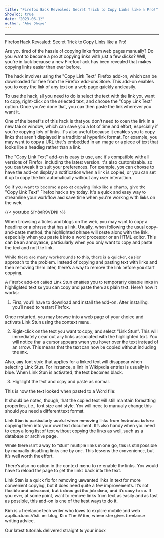 ```yaml
---
title: "Firefox Hack Revealed: Secret Trick to Copy Links like a Pro!"
ShowToc: true 
date: "2023-06-12"
author: "Abe Shope"
---
```

*****
Firefox Hack Revealed: Secret Trick to Copy Links like a Pro!

Are you tired of the hassle of copying links from web pages manually? Do you want to become a pro at copying links with just a few clicks? Well, you're in luck because a new Firefox hack has been revealed that makes copying links easier than ever before.

The hack involves using the "Copy Link Text" Firefox add-on, which can be downloaded for free from the Firefox Add-ons Store. This add-on enables you to copy the link of any text on a web page quickly and easily.

To use the hack, all you need to do is select the text with the link you want to copy, right-click on the selected text, and choose the "Copy Link Text" option. Once you've done that, you can then paste the link wherever you want it.

One of the benefits of this hack is that you don't need to open the link in a new tab or window, which can save you a lot of time and effort, especially if you're copying lots of links. It's also useful because it enables you to copy links that aren't displayed in a traditional hyperlink format. For example, you may want to copy a URL that's embedded in an image or a piece of text that looks like a heading rather than a link.

The "Copy Link Text" add-on is easy to use, and it's compatible with all versions of Firefox, including the latest version. It's also customizable, so you can tweak it to suit your preferences. For example, you can choose to have the add-on display a notification when a link is copied, or you can set it up to copy the link automatically without any user interaction.

So if you want to become a pro at copying links like a champ, give the "Copy Link Text" Firefox hack a try today. It's a quick and easy way to streamline your workflow and save time when you're working with links on the web.

{{< youtube SIY88R9VDNI >}} 



When browsing articles and blogs on the web, you may want to copy a headline or a phrase that has a link. Usually, when following the usual copy-and-paste method, the highlighted phrase will paste along with the link, especially when you paste it into a word processor or an HTML editor. This can be an annoyance, particularly when you only want to copy and paste the text and not the link.
 
While there are many workarounds to this, there is a quicker, easier approach to the problem. Instead of copying and pasting text with links and then removing them later, there’s a way to remove the link before you start copying.
 
A Firefox add-on called Link Stun enables you to temporarily disable links in highlighted text so you can copy and paste them as plain text. Here’s how it works:
 
1. First, you’ll have to download and install the add-on. After installing, you’ll need to restart Firefox.
 
Once restarted, you may browse into a web page of your choice and activate Link Stun using the context menu.
 
2. Right-click on the text you want to copy, and select “Link Stun”. This will immediately clear out any links associated with the highlighted text. You will notice that a cursor appears when you hover over the text instead of an arrow. This means that the text can now be copied without including the link.
 

 
Also, any font style that applies for a linked text will disappear when selecting Link Stun. For instance, a link in Wikipedia entries is usually in blue. When Link Stun is activated, the text becomes black.
 
3. Highlight the text and copy and paste as normal.
 
This is how the text looked when pasted to a Word file:
 
It should be noted, though, that the copied text will still maintain formatting properties, i.e., font size and style. You will need to manually change this should you need a different text format.
 
Link Stun is particularly useful when removing links from footnotes before copying them into your own text document. It’s also handy when you need to copy a long list of text without copying the links as well, such as a database or archive page.
 
While there isn’t a way to “stun” multiple links in one go, this is still possible by manually disabling links one by one. This lessens the convenience, but it’s well worth the effort.
 
There’s also no option in the context menu to re-enable the links. You would have to reload the page to get the links back into the text.
 
Link Stun is a quick fix for removing unwanted links in text for more convenient copying, but it does need quite a few improvements. It’s not flexible and advanced, but it does get the job done, and it’s easy to do. If you ever, at some point, want to remove links from text as easily and as fast as possible, this add-on is one of the best ways to do it.
 
Kim is a freelance tech writer who loves to explore mobile and web applications.Visit her blog, Kim The Writer, where she gives freelance writing advice.
 
Our latest tutorials delivered straight to your inbox




